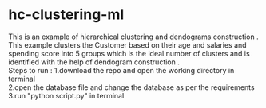 # hc-clustering-ml
This is an example of hierarchical clustering and dendograms construction . This example clusters the Customer based on their age and salaries 
and spending score into 5 groups which is the ideal number of clusters and is identified with the help of dendogram construction .
<br>
Steps to run :
1.download the repo and open the working directory in terminal <br>
2.open the database file and change the database as per the requirements<br>
3.run "python script.py" in terminal<br>
 
